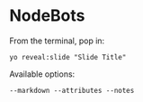 
# NodeBots

From the terminal, pop in:

  ```yo reveal:slide "Slide Title"```

Available options:

 ```--markdown --attributes --notes```
